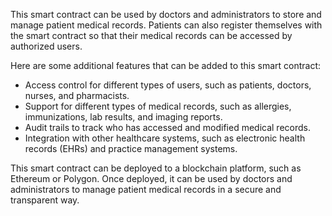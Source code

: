 This smart contract can be used by doctors and administrators to store and manage patient medical records. Patients can also register themselves with the smart contract so that their medical records can be accessed by authorized users.   

Here are some additional features that can be added to this smart contract:   
- Access control for different types of users, such as patients, doctors, nurses, and pharmacists.   
- Support for different types of medical records, such as allergies, immunizations, lab results, and imaging reports.   
- Audit trails to track who has accessed and modified medical records.   
- Integration with other healthcare systems, such as electronic health records (EHRs) and practice management systems.   

This smart contract can be deployed to a blockchain platform, such as Ethereum or Polygon. Once deployed, it can be used by doctors and administrators to manage patient medical records in a secure and transparent way.